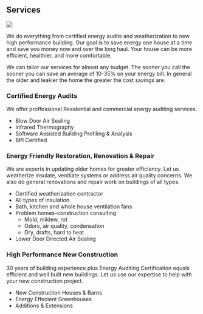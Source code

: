 ## Services

<a href="/img/blower.jpg"><img class="round right" src="/img/blower_thumb.jpg"/></a>

We do everything from certified energy audits and weatherization to new
high performance building. Our goal is to save energy one house at a
time and save you money now and over the long haul.  Your house can be
more efficient, healthier, and more comfortable.

We can tailor our services for almost any budget.  The sooner you call the
sooner you can save an average of 10-35% on your energy bill.  In general the
older and leakier the home the greater the cost savings are.

### Certified Energy Audits

We offer proffessional Residential and commercial energy auditing services. 

* Blow Door Air Sealing
* Infrared Thermography
* Software Assisted Building Profiling & Analysis
* BPI Certified

### Energy Friendly Restoration, Renovation & Repair

We are experts in updating older homes for greater efficiency. Let us
weatherize insulate, ventilate systems or address air quality concerns. We also
do general renovations and repair work on buildings of all types. 

* Certified weatherization contractor
* All types of insulation
* Bath, kitchen and whole house ventilation fans
* Problem homes-construction consulting
  * Mold, mildew, rot
  * Odors, air quality, condensation
  * Dry, drafts, hard to heat
* Lower Door Directed Air Sealing

### High Performance New Construction

30 years of building experience plus Energy Auditing Certification equals
efficient and well built new buildings. Let us use our expertise to help
with your new construction project.

* New Construction Houses & Barns
* Energy Effecient Greenhouses
* Additions & Extensions
